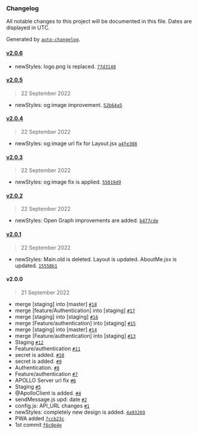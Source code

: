 ### Changelog

All notable changes to this project will be documented in this file. Dates are displayed in UTC.

Generated by [`auto-changelog`](https://github.com/CookPete/auto-changelog).

#### [v2.0.6](https://github.com/eXebyss/PP-Client/compare/v2.0.5...v2.0.6)

- newStyles: logo.png is replaced. [`77d3148`](https://github.com/eXebyss/PP-Client/commit/77d31488f45fcc9b4cf4ec68e2bbb7bba45f7607)

#### [v2.0.5](https://github.com/eXebyss/PP-Client/compare/v2.0.4...v2.0.5)

> 22 September 2022

- newStyles: og:image improvement. [`52b64a5`](https://github.com/eXebyss/PP-Client/commit/52b64a5cd62e90c491d26585780ad1abc62ebe39)

#### [v2.0.4](https://github.com/eXebyss/PP-Client/compare/v2.0.3...v2.0.4)

> 22 September 2022

- newStyles: og:image url fix for Layout.jsx [`a4fe308`](https://github.com/eXebyss/PP-Client/commit/a4fe3085c190d9d7f9b40e6b6737fd6cea0c6e98)

#### [v2.0.3](https://github.com/eXebyss/PP-Client/compare/v2.0.2...v2.0.3)

> 22 September 2022

- newStyles: og:image fix is applied. [`55019d9`](https://github.com/eXebyss/PP-Client/commit/55019d903fa50baca29ceb667fef6784967396ab)

#### [v2.0.2](https://github.com/eXebyss/PP-Client/compare/v2.0.1...v2.0.2)

> 22 September 2022

- newStyles: Open Graph improvements are added. [`b477cde`](https://github.com/eXebyss/PP-Client/commit/b477cde6bd755f75beb8cc4f7c261d33c71c1ff4)

#### [v2.0.1](https://github.com/eXebyss/PP-Client/compare/v2.0.0...v2.0.1)

> 22 September 2022

- newStyles: Main.old is deleted. Layout is updated. AboutMe.jsx is updated. [`15558b1`](https://github.com/eXebyss/PP-Client/commit/15558b110d52805446bb611025d4990ff68b9005)

#### v2.0.0

> 21 September 2022

- merge [staging] into [master] [`#18`](https://github.com/eXebyss/PP-Client/pull/18)
- merge [feature/Authentication] into [staging] [`#17`](https://github.com/eXebyss/PP-Client/pull/17)
- merge [staging] into [staging] [`#16`](https://github.com/eXebyss/PP-Client/pull/16)
- merge [Feature/authentication] into [staging] [`#15`](https://github.com/eXebyss/PP-Client/pull/15)
- merge [staging] into [master] [`#14`](https://github.com/eXebyss/PP-Client/pull/14)
- merge [Feature/authentication] into [staging] [`#13`](https://github.com/eXebyss/PP-Client/pull/13)
- Staging [`#12`](https://github.com/eXebyss/PP-Client/pull/12)
- Feature/authentication [`#11`](https://github.com/eXebyss/PP-Client/pull/11)
- secret is added. [`#10`](https://github.com/eXebyss/PP-Client/pull/10)
- secret is added. [`#9`](https://github.com/eXebyss/PP-Client/pull/9)
- Authentication. [`#8`](https://github.com/eXebyss/PP-Client/pull/8)
- Feature/authentication [`#7`](https://github.com/eXebyss/PP-Client/pull/7)
- APOLLO Server uri fix [`#6`](https://github.com/eXebyss/PP-Client/pull/6)
- Staging [`#5`](https://github.com/eXebyss/PP-Client/pull/5)
- @ApolloClient is added. [`#4`](https://github.com/eXebyss/PP-Client/pull/4)
- sendMessage.js upd: date [`#2`](https://github.com/eXebyss/PP-Client/pull/2)
- config.js: API_URL changes [`#1`](https://github.com/eXebyss/PP-Client/pull/1)
- newStyles: completely new design is added. [`4a93269`](https://github.com/eXebyss/PP-Client/commit/4a932699eff7be22586a755934c4bf31796716dc)
- PWA added [`7ccb23c`](https://github.com/eXebyss/PP-Client/commit/7ccb23c3eb95951b6882b8cc54a64a3a0c7821c5)
- 1st commit [`f6c0e4e`](https://github.com/eXebyss/PP-Client/commit/f6c0e4ebf5e753adf791cd759821b4a4728aa74b)
